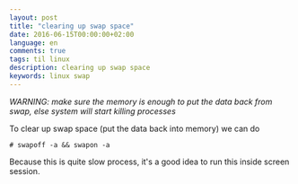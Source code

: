 ```yaml
---
layout: post
title: "clearing up swap space"
date: 2016-06-15T00:00:00+02:00
language: en
comments: true
tags: til linux
description: clearing up swap space
keywords: linux swap
---
```

*WARNING: make sure the memory is enough to put the data back from swap, else system will start killing processes*

To clear up swap space (put the data back into memory) we can do

```
# swapoff -a && swapon -a
```

Because this is quite slow process, it's a good idea to run this inside screen session.


